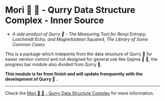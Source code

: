 # Mori 🌳 🍛 - Qurry Data Structure Complex - Inner Source

- *A side product of Qurry 🍛 - The Measuring Tool for Renyi Entropy, Loschmidt Echo, and Magnetization Squared, The Library of Some Common Cases*

This is a package which indepents from the data structure of Qurry 🍛 for easier version control and not designed for general use like Gajima 🔄 🍛, the progress bar module also divided from Qurry 🍛.

**This module is far from finish and will update frenquently with the development of Qurry 🍛 .**

---

Check the [Mori 🌳 🍛 - Qurry Data Structure Complex](https://github.com/harui2019/mori) for more information.
